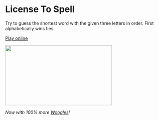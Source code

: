# License To Spell

Try to guess the shortest word with the given three letters in order. First alphabetically wins ties.

[Play online](https://seattlephysicstutor.com/plates.html)

<img src="https://www.seattlephysicstutor.com/images/license%20to%20spell.png" width="340px" height="191px">

*Now with 100% more [Woogles](https://woogles.io/)!*
